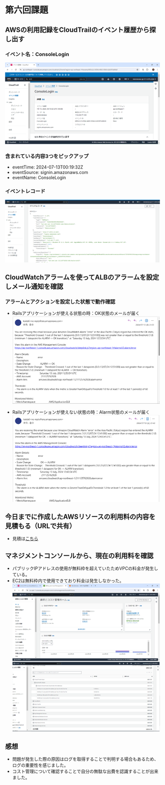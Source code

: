 # 第六回課題

## AWSの利用記録をCloudTrailのイベント履歴から探し出す

### イベント名：ConsoleLogin
 ![event](/image/lecture06/picture1.png)
### 含まれている内容3つをピックアップ
  - eventTime: 2024-07-13T00:19:32Z
  - eventSource: signin.amazonaws.com
  - eventName: ConsoleLogin
### イベントレコード
  ![eventrecord](/image/lecture06/picture2.png)

## CloudWatchアラームを使ってALBのアラームを設定しメール通知を確認

### アラームとアクションを設定した状態で動作確認
  - Railsアプリケーションが使える状態の時：OK状態のメールが届く
  ![okmail](/image/lecture06/picture3.png)
 
  - Railsアプリケーションが使えない状態の時：Alarm状態のメールが届く
  ![alarmmail](/image/lecture06/picture4.png)

## 今日までに作成したAWSリソースの利用料の内容を見積もる（URLで共有）

 - 見積は[こちら](https://calculator.aws/#/estimate)


## マネジメントコンソールから、現在の利用料を確認
 - パブリックIPアドレスの使用が無料枠を超えていたためVPCの料金が発生している。
 - EC2は無料枠内で使用できており料金は発生しなかった。
 ![利用料](/image/lecture06/picture5.png)
 ![利用料内訳](/image/lecture06/picture6.png)

## 感想
 - 問題が発生した際の原因はログを取得することで判明する場合もあるため、ログの重要性を感じました。
 - コスト管理について確認することで自分の無駄な出費を認識することが出来ました。